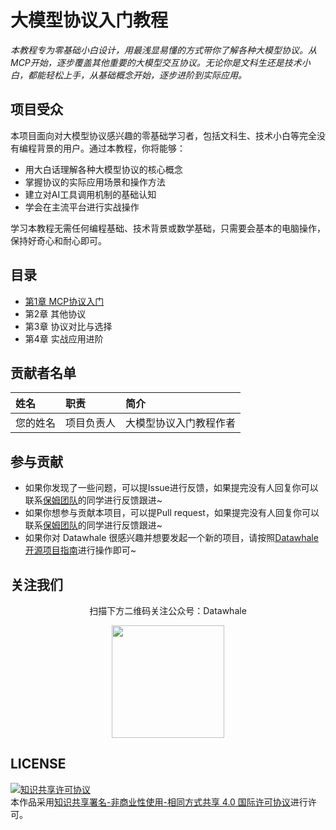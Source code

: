 # 大模型协议入门教程

*本教程专为零基础小白设计，用最浅显易懂的方式带你了解各种大模型协议。从MCP开始，逐步覆盖其他重要的大模型交互协议。无论你是文科生还是技术小白，都能轻松上手，从基础概念开始，逐步进阶到实际应用。*

## 项目受众

本项目面向对大模型协议感兴趣的零基础学习者，包括文科生、技术小白等完全没有编程背景的用户。通过本教程，你将能够：
- 用大白话理解各种大模型协议的核心概念
- 掌握协议的实际应用场景和操作方法  
- 建立对AI工具调用机制的基础认知
- 学会在主流平台进行实战操作

学习本教程无需任何编程基础、技术背景或数学基础，只需要会基本的电脑操作，保持好奇心和耐心即可。

## 目录

- [第1章 MCP协议入门](docs/chapter1/mcp-introduction.md)
- 第2章 其他协议
- 第3章 协议对比与选择
- 第4章 实战应用进阶

## 贡献者名单

| 姓名 | 职责 | 简介 |
| :----| :---- | :---- |
| 您的姓名 | 项目负责人 | 大模型协议入门教程作者 |

## 参与贡献

- 如果你发现了一些问题，可以提Issue进行反馈，如果提完没有人回复你可以联系[保姆团队](https://github.com/datawhalechina/DOPMC/blob/main/OP.md)的同学进行反馈跟进~
- 如果你想参与贡献本项目，可以提Pull request，如果提完没有人回复你可以联系[保姆团队](https://github.com/datawhalechina/DOPMC/blob/main/OP.md)的同学进行反馈跟进~
- 如果你对 Datawhale 很感兴趣并想要发起一个新的项目，请按照[Datawhale开源项目指南](https://github.com/datawhalechina/DOPMC/blob/main/GUIDE.md)进行操作即可~

## 关注我们

<div align=center>
<p>扫描下方二维码关注公众号：Datawhale</p>
<img src="https://raw.githubusercontent.com/datawhalechina/pumpkin-book/master/res/qrcode.jpeg" width = "180" height = "180">
</div>

## LICENSE

<a rel="license" href="http://creativecommons.org/licenses/by-nc-sa/4.0/"><img alt="知识共享许可协议" style="border-width:0" src="https://img.shields.io/badge/license-CC%20BY--NC--SA%204.0-lightgrey" /></a><br />本作品采用<a rel="license" href="http://creativecommons.org/licenses/by-nc-sa/4.0/">知识共享署名-非商业性使用-相同方式共享 4.0 国际许可协议</a>进行许可。